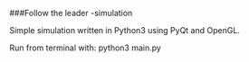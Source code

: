 ###Follow the leader -simulation

Simple simulation written in Python3 using PyQt and OpenGL.

Run from terminal with:
python3 main.py
